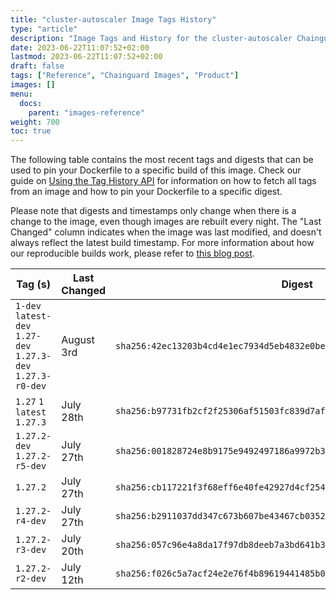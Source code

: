 ```yaml
---
title: "cluster-autoscaler Image Tags History"
type: "article"
description: "Image Tags and History for the cluster-autoscaler Chainguard Image"
date: 2023-06-22T11:07:52+02:00
lastmod: 2023-06-22T11:07:52+02:00
draft: false
tags: ["Reference", "Chainguard Images", "Product"]
images: []
menu:
  docs:
    parent: "images-reference"
weight: 700
toc: true
---
```


The following table contains the most recent tags and digests that can be used to pin your Dockerfile to a specific build of this image. Check our guide on [Using the Tag History API](/chainguard/chainguard-images/using-the-tag-history-api/) for information on how to fetch all tags from an image and how to pin your Dockerfile to a specific digest.

Please note that digests and timestamps only change when there is a change to the image, even though images are rebuilt every night. The "Last Changed" column indicates when the image was last modified, and doesn't always reflect the latest build timestamp. For more information about how our reproducible builds work, please refer to [this blog post](https://www.chainguard.dev/unchained/reproducing-chainguards-reproducible-image-builds).

| Tag (s)                                                       | Last Changed | Digest                                                                    |
|---------------------------------------------------------------|--------------|---------------------------------------------------------------------------|
|  `1-dev` `latest-dev` `1.27-dev` `1.27.3-dev` `1.27.3-r0-dev` | August 3rd   | `sha256:42ec13203b4cd4e1ec7934d5eb4832e0be7099e0d42dd7051596e9f86a358d17` |
|  `1.27` `1` `latest` `1.27.3`                                 | July 28th    | `sha256:b97731fb2cf2f25306af51503fc839d7afe91dc698461fa8c44b1ed2e0e31b80` |
|  `1.27.2-dev` `1.27.2-r5-dev`                                 | July 27th    | `sha256:001828724e8b9175e9492497186a9972b3435a49c7d421a8d87b759322fb76b4` |
|  `1.27.2`                                                     | July 27th    | `sha256:cb117221f3f68eff6e40fe42927d4cf2540e59719bfa8203f9db3f7a81beaffc` |
|  `1.27.2-r4-dev`                                              | July 27th    | `sha256:b2911037dd347c673b607be43467cb03526d00253d5df25cc03911d8f609c575` |
|  `1.27.2-r3-dev`                                              | July 20th    | `sha256:057c96e4a8da17f97db8deeb7a3bd641b31aafc8591bcace34df8cfb86bb2bb4` |
|  `1.27.2-r2-dev`                                              | July 12th    | `sha256:f026c5a7acf24e2e76f4b89619441485b07301940036197a819a5be19b3f611b` |
